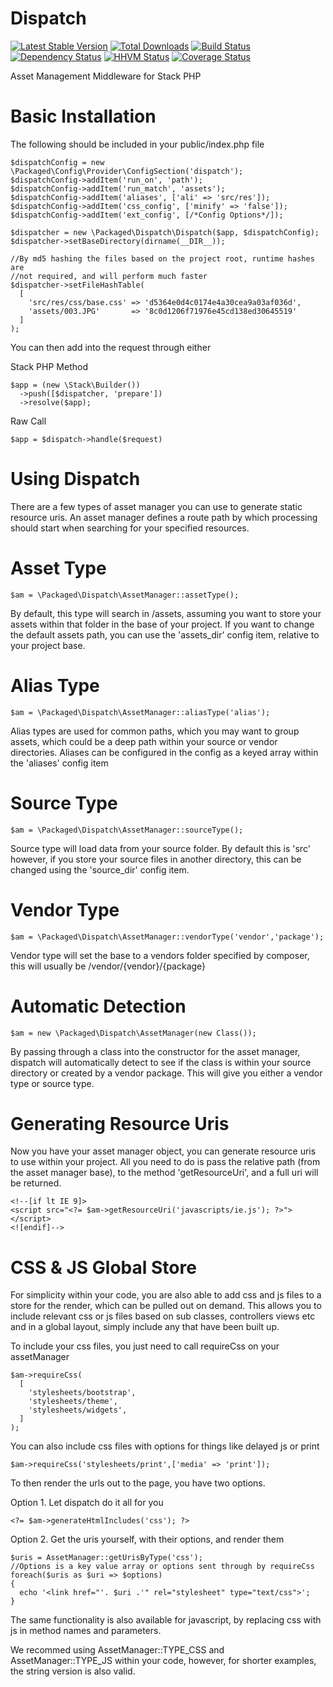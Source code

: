 Dispatch
========

[![Latest Stable Version](https://poser.pugx.org/packaged/dispatch/version.png)](https://packagist.org/packages/packaged/dispatch)
[![Total Downloads](https://poser.pugx.org/packaged/dispatch/d/total.png)](https://packagist.org/packages/packaged/dispatch)
[![Build Status](https://travis-ci.org/packaged/dispatch.png)](https://travis-ci.org/packaged/dispatch)
[![Dependency Status](https://www.versioneye.com/php/packaged:dispatch/badge.png)](https://www.versioneye.com/php/packaged:dispatch)
[![HHVM Status](http://hhvm.h4cc.de/badge/packaged/dispatch.png)](http://hhvm.h4cc.de/package/packaged/dispatch)
[![Coverage Status](https://coveralls.io/repos/packaged/dispatch/badge.png)](https://coveralls.io/r/packaged/dispatch)

Asset Management Middleware for Stack PHP


Basic Installation
===

The following should be included in your public/index.php file

    $dispatchConfig = new \Packaged\Config\Provider\ConfigSection('dispatch');
    $dispatchConfig->addItem('run_on', 'path');
    $dispatchConfig->addItem('run_match', 'assets');
    $dispatchConfig->addItem('aliases', ['ali' => 'src/res']);
    $dispatchConfig->addItem('css_config', ['minify' => 'false']);
    $dispatchConfig->addItem('ext_config', [/*Config Options*/]);

    $dispatcher = new \Packaged\Dispatch\Dispatch($app, $dispatchConfig);
    $dispatcher->setBaseDirectory(dirname(__DIR__));

    //By md5 hashing the files based on the project root, runtime hashes are
    //not required, and will perform much faster
    $dispatcher->setFileHashTable(
      [
        'src/res/css/base.css' => 'd5364e0d4c0174e4a30cea9a03af036d',
        'assets/003.JPG'       => '8c0d1206f71976e45cd138ed30645519'
      ]
    );


You can then add into the request through either

Stack PHP Method

    $app = (new \Stack\Builder())
      ->push([$dispatcher, 'prepare'])
      ->resolve($app);

Raw Call

    $app = $dispatch->handle($request)


Using Dispatch
===

There are a few types of asset manager you can use to generate static resource 
uris.  An asset manager defines a route path by which processing should start
 when searching for your specified resources.

Asset Type
====

    $am = \Packaged\Dispatch\AssetManager::assetType();

By default, this type will search in /assets, assuming you want to store your
assets within that folder in the base of your project.  If you want to change
the default assets path, you can use the 'assets_dir' config item, relative to
your project base.


Alias Type
====

    $am = \Packaged\Dispatch\AssetManager::aliasType('alias');

Alias types are used for common paths, which you may want to group assets, 
which could be a deep path within your source or vendor directories.
Aliases can be configured in the config as a keyed array within the 'aliases' 
config item

Source Type
====

    $am = \Packaged\Dispatch\AssetManager::sourceType();

Source type will load data from your source folder.  By default this is 'src'
however, if you store your source files in another directory, this can be
changed using the 'source_dir' config item.

Vendor Type
====

    $am = \Packaged\Dispatch\AssetManager::vendorType('vendor','package');

Vendor type will set the base to a vendors folder specified by composer, this
will usually be /vendor/{vendor}/{package}

Automatic Detection
====

    $am = new \Packaged\Dispatch\AssetManager(new Class());

By passing through a class into the constructor for the asset manager, dispatch
will automatically detect to see if the class is within your source directory
or created by a vendor package.  This will give you either a vendor type or
source type.


Generating Resource Uris
===

Now you have your asset manager object, you can generate resource uris to use
within your project.  All you need to do is pass the relative path (from the
asset manager base), to the method 'getResourceUri', and a full uri will be
returned.

    <!--[if lt IE 9]>
    <script src="<?= $am->getResourceUri('javascripts/ie.js'); ?>"></script>
    <![endif]-->
    
CSS &amp; JS Global Store
===

For simplicity within your code, you are also able to add css and js files to a
store for the render, which can be pulled out on demand.  This allows you to 
include relevant css or js files based on sub classes, controllers views etc and
in a global layout, simply include any that have been built up.

To include your css files, you just need to call requireCss on your assetManager

    $am->requireCss(
      [
        'stylesheets/bootstrap',
        'stylesheets/theme',
        'stylesheets/widgets',
      ]
    );
    
You can also include css files with options for things like delayed js or print

    $am->requireCss('stylesheets/print',['media' => 'print']);
    
    
To then render the urls out to the page, you have two options.

Option 1. Let dispatch do it all for you

    <?= $am->generateHtmlIncludes('css'); ?>
    
Option 2. Get the uris yourself, with their options, and render them

    $uris = AssetManager::getUrisByType('css');
    //Options is a key value array or options sent through by requireCss
    foreach($uris as $uri => $options)
    {
      echo '<link href="'. $uri .'" rel="stylesheet" type="text/css">';
    }


The same functionality is also available for javascript, by replacing css 
with js in method names and parameters.

We recommed using AssetManager::TYPE_CSS and AssetManager::TYPE_JS within your
code, however, for shorter examples, the string version is also valid.
